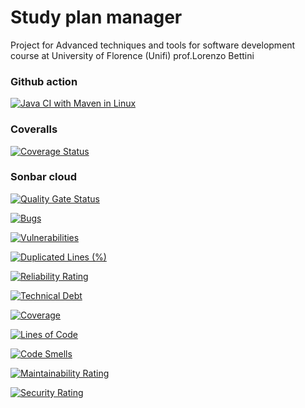 # Study plan manager

Project for Advanced techniques and tools for software development course at University of Florence (Unifi) prof.Lorenzo Bettini


### Github action
[![Java CI with Maven in Linux](https://github.com/HondamunigePrasannaSilva/StudyPlanManger-Attsw/actions/workflows/maven.yml/badge.svg)](https://github.com/HondamunigePrasannaSilva/StudyPlanManger-Attsw/actions/workflows/maven.yml)


### Coveralls
[![Coverage Status](https://coveralls.io/repos/github/HondamunigePrasannaSilva/StudyPlanManger-Attsw/badge.svg?branch=master)](https://coveralls.io/github/HondamunigePrasannaSilva/StudyPlanManger-Attsw?branch=master)

### Sonbar cloud

[![Quality Gate Status](https://sonarcloud.io/api/project_badges/measure?project=HondamunigePrasannaSilva_StudyPlanManger-Attsw&metric=alert_status)](https://sonarcloud.io/summary/new_code?id=HondamunigePrasannaSilva_StudyPlanManger-Attsw)

[![Bugs](https://sonarcloud.io/api/project_badges/measure?project=HondamunigePrasannaSilva_StudyPlanManger-Attsw&metric=bugs)](https://sonarcloud.io/summary/new_code?id=HondamunigePrasannaSilva_StudyPlanManger-Attsw)

[![Vulnerabilities](https://sonarcloud.io/api/project_badges/measure?project=HondamunigePrasannaSilva_StudyPlanManger-Attsw&metric=vulnerabilities)](https://sonarcloud.io/summary/new_code?id=HondamunigePrasannaSilva_StudyPlanManger-Attsw)

[![Duplicated Lines (%)](https://sonarcloud.io/api/project_badges/measure?project=HondamunigePrasannaSilva_StudyPlanManger-Attsw&metric=duplicated_lines_density)](https://sonarcloud.io/summary/new_code?id=HondamunigePrasannaSilva_StudyPlanManger-Attsw)

[![Reliability Rating](https://sonarcloud.io/api/project_badges/measure?project=HondamunigePrasannaSilva_StudyPlanManger-Attsw&metric=reliability_rating)](https://sonarcloud.io/summary/new_code?id=HondamunigePrasannaSilva_StudyPlanManger-Attsw)

[![Technical Debt](https://sonarcloud.io/api/project_badges/measure?project=HondamunigePrasannaSilva_StudyPlanManger-Attsw&metric=sqale_index)](https://sonarcloud.io/summary/new_code?id=HondamunigePrasannaSilva_StudyPlanManger-Attsw)

[![Coverage](https://sonarcloud.io/api/project_badges/measure?project=HondamunigePrasannaSilva_StudyPlanManger-Attsw&metric=coverage)](https://sonarcloud.io/summary/new_code?id=HondamunigePrasannaSilva_StudyPlanManger-Attsw)

[![Lines of Code](https://sonarcloud.io/api/project_badges/measure?project=HondamunigePrasannaSilva_StudyPlanManger-Attsw&metric=ncloc)](https://sonarcloud.io/summary/new_code?id=HondamunigePrasannaSilva_StudyPlanManger-Attsw)

[![Code Smells](https://sonarcloud.io/api/project_badges/measure?project=HondamunigePrasannaSilva_StudyPlanManger-Attsw&metric=code_smells)](https://sonarcloud.io/summary/new_code?id=HondamunigePrasannaSilva_StudyPlanManger-Attsw)

[![Maintainability Rating](https://sonarcloud.io/api/project_badges/measure?project=HondamunigePrasannaSilva_StudyPlanManger-Attsw&metric=sqale_rating)](https://sonarcloud.io/summary/new_code?id=HondamunigePrasannaSilva_StudyPlanManger-Attsw)

[![Security Rating](https://sonarcloud.io/api/project_badges/measure?project=HondamunigePrasannaSilva_StudyPlanManger-Attsw&metric=security_rating)](https://sonarcloud.io/summary/new_code?id=HondamunigePrasannaSilva_StudyPlanManger-Attsw)
